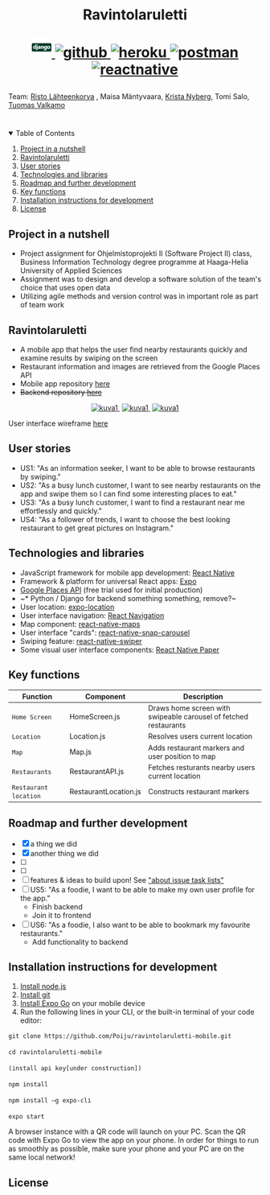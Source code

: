 <h1 align="center">Ravintolaruletti<p align="center"> <a href="https://github.com/Poiju/ravintolaruletti-backend" target="_blank" rel="noreferrer"> <img src="https://raw.githubusercontent.com/devicons/devicon/master/icons/django/django-original.svg" alt="django" width="40" height="40"/> </a> <a href="https://github.com/Poiju" target="_blank" rel="noreferrer"> <img src="https://www.vectorlogo.zone/logos/github/github-icon.svg" alt="github" width="40" height="40"/> </a> <a href="https://ruletti.herokuapp.com" target="_blank" rel="noreferrer"> <img src="https://www.vectorlogo.zone/logos/heroku/heroku-icon.svg" alt="heroku" width="40" height="40"/> </a> <a href="https://postman.com" target="_blank" rel="noreferrer"> <img src="https://www.vectorlogo.zone/logos/getpostman/getpostman-icon.svg" alt="postman" width="40" height="40"/> </a> <a href="https://github.com/Poiju/ravintolaruletti-mobile" target="_blank" rel="noreferrer"> <img src="https://reactnative.dev/img/header_logo.svg" alt="reactnative" width="40" height="40"/> </a> </p> </h1>


Team: [Risto Lähteenkorva](https://www.linkedin.com/in/r-lahteenkorva) , Maisa Mäntyvaara, [Krista Nyberg](https://www.linkedin.com/in/krista-nyberg-5a7721176/), Tomi Salo, [Tuomas Valkamo](https://www.linkedin.com/in/tuomasvalkamo/)

#
<!-- TABLE OF CONTENTS -->
<details open="open">
  <summary>Table of Contents</summary>
  <ol>
    <li><a href="#project-in-a-nutshell">Project in a nutshell</a></li>
    <li><a href="#ravintolaruletti">Ravintolaruletti</a></li>
    <li><a href="#user-stories">User stories</a></li>
    <li><a href="#technologies-and-libraries">Technologies and libraries</a></li>
    <li><a href="#roadmap-and-further-development">Roadmap and further development</a></li>
    <li><a href="#key-functions">Key functions</a></li>
    <li><a href="#installation-instructions-for-development">Installation instructions for development</a></li>
    <li><a href="#license">License</a></li>
  </ol>
</details>

## Project in a nutshell

* Project assignment for Ohjelmistoprojekti II (Software Project II) class, Business Information Technology degree programme at Haaga-Helia University of Applied Sciences
* Assignment was to design and develop a software solution of the team's choice that uses open data
* Utilizing agile methods and version control was in important role as part of team work

## Ravintolaruletti

* A mobile app that helps the user find nearby restaurants quickly and examine results by swiping on the screen
* Restaurant information and images are retrieved from the Google Places API
* Mobile app repository [here](https://github.com/Poiju/ravintolaruletti-mobile)
* ~~Backend repository [here](https://github.com/Poiju/ravintolaruletti-backend)~~


<p align="center">
<a href="https://imgbb.com/"><img src="https://i.ibb.co/9GsrT8C/kuva1.jpg" alt="kuva1" border="0" width="30%" />&nbsp;</a>
<a href="https://imgbb.com/"><img src="https://i.ibb.co/NjdNbgL/kuva2.jpg" alt="kuva1" border="0" width="30%" />&nbsp;</a>
<a href="https://imgbb.com/"><img src="https://i.ibb.co/6D9FG3S/kuva3.jpg" alt="kuva1" border="0" width="30%" /></a>
</p>

User interface wireframe [here](http://wireframepro.mockflow.com/space/M0J2CZJDJmb)

## User stories

* US1: "As an information seeker, I want to be able to browse restaurants by swiping."
* US2: "As a busy lunch customer, I want to see nearby restaurants on the app and swipe them so I can find some interesting places to eat."
* US3: "As a busy lunch customer, I want to find a restaurant near me effortlessly and quickly."
* US4: "As a follower of trends, I want to choose the best looking restaurant to get great pictures on Instagram."

## Technologies and libraries

* JavaScript framework for mobile app development: [React Native](https://reactnative.dev/)
* Framework & platform for universal React apps: [Expo](https://expo.dev/)
* [Google Places API](https://developers.google.com/maps/documentation/places/web-service/overview) (free trial used for initial production)
* ~* Python / Django for backend something something, remove?~
* User location: [expo-location](https://docs.expo.dev/versions/latest/sdk/location/)
* User interface navigation: [React Navigation](https://reactnavigation.org/)
* Map component: [react-native-maps](https://www.npmjs.com/package/react-native-maps)
* User interface "cards": [react-native-snap-carousel](https://www.npmjs.com/package/react-native-snap-carousel)
* Swiping feature: [react-native-swiper](https://github.com/leecade/react-native-swiper)
* Some visual user interface components: [React Native Paper](https://callstack.github.io/react-native-paper/)

## Key functions

| Function | Component | Description |
| --- | --- | --- |
| `Home Screen` | HomeScreen.js | Draws home screen with swipeable carousel of fetched restaurants |
| `Location` | Location.js | Resolves users current location |
| `Map` | Map.js | Adds restaurant markers and user position to map |
| `Restaurants` | RestaurantAPI.js | Fetches resturants nearby users current location |
| `Restaurant location` | RestaurantLocation.js | Constructs restaurant markers |


## Roadmap and further development
- [x] a thing we did
- [x] another thing we did
- [ ]
- [ ]
- [ ] features & ideas to build upon! See ["about issue task lists"](https://docs.github.com/en/issues/tracking-your-work-with-issues/about-task-lists)
- [ ] US5: "As a foodie, I want to be able to make my own user profile for the app."
  * Finish backend
  * Join it to frontend 
- [ ] US6: "As a foodie, I also want to be able to bookmark my favourite restaurants."
  * Add functionality to backend 

 
## Installation instructions for development

1. [Install node.js](https://nodejs.org/en/download/)  
2. [Install git](https://git-scm.com)  
3. [Install Expo Go](https://expo.dev/client) on your mobile device
4. Run the following lines in your CLI, or the built-in terminal of your code editor:  

```
git clone https://github.com/Poiju/ravintolaruletti-mobile.git  

cd ravintolaruletti-mobile  

(install api key[under construction])  

npm install  

npm install –g expo-cli  

expo start  
```


A browser instance with a QR code will launch on your PC. Scan the QR code with Expo Go to view the app on your phone. In order for things to run as smoothly as possible, make sure your phone and your PC are on the same local network!

## License
